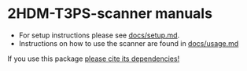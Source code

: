# 2HDM-T3PS-scanner manuals

- For setup instructions please see [docs/setup.md](./docs/setup.md).
- Instructions on how to use the scanner are found in [docs/usage.md](./docs/usage.md)


If you use this package [please cite its dependencies!](./docs/to_cite.md)

